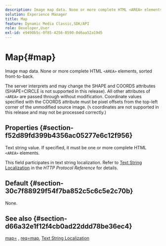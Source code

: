 ```yaml
---
description: Image map data. None or more complete HTML <AREA> elements, sorted front-to-back.
solution: Experience Manager
title: Map
feature: Dynamic Media Classic,SDK/API
role: Developer,User
exl-id: e9490b5c-0f85-4256-8590-0d6aa52a19d5
---
```

# Map{#map}

Image map data. None or more complete HTML `<AREA>` elements, sorted front-to-back.

The server interprets and may change the SHAPE and COORDS attributes (SHAPE=CIRCLE is not supported in this release). All other attributes of `<AREA>` are passed through without modification. Coordinate values specified with the COORDS attribute must be pixel offsets from the top-left corner of the unmodified source image. (`%` coordinates are not supported in this release and may not be processed correctly.)

## Properties {#section-f52d89fd399b4356ac05277e6c12f956}

Text string value. If specified, it must be one or more complete HTML `<AREA>` elements.

This field participates in text string localization. Refer to [Text String Localization](/help/aem-is-ir-api/is-api/http-ref/image-serving-api-ref/c-http-protocol-reference/c-syntax-and-features/r-text-string-localization.md) in the *HTTP Protocol Reference* for details.

## Default {#section-30c7f88929f54f7ba852c5c6c5e2c70b}

None.

## See also {#section-d66a32e1f12f4cb0ad22ddd78be36ec4}

[map=](/help/aem-is-ir-api/is-api/http-ref/image-serving-api-ref/c-http-protocol-reference/c-command-reference/r-map.md) , [req=map](/help/aem-is-ir-api/is-api/http-ref/image-serving-api-ref/c-http-protocol-reference/c-command-reference/r-req/r-req.md), [Text String Localization](/help/aem-is-ir-api/is-api/http-ref/image-serving-api-ref/c-http-protocol-reference/c-syntax-and-features/r-text-string-localization.md)
